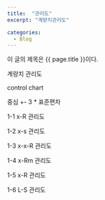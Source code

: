 ```yaml
---
title:  "관리도"
excerpt: "계량치관리도"

categories:
  - Blog
---
```


이 글의 제목은 {{ page.title }}이다.

계량치 관리도

control chart

중심 +- 3 * 표준편차

1-1 x-R 관리도

1-2 x-s 관리도

1-3 x-x-R 관리도

1-4 x-Rm 관리도

1-5 x-R 관리도

1-6 L-S 관리도
